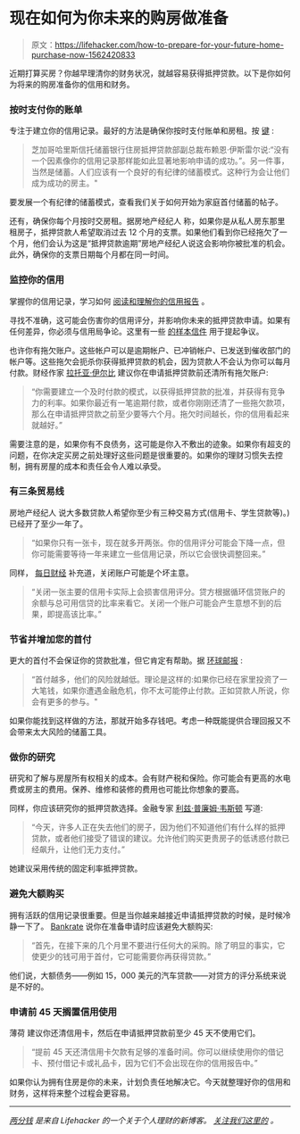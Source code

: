# 现在如何为你未来的购房做准备

> 原文：<https://lifehacker.com/how-to-prepare-for-your-future-home-purchase-now-1562420833>

近期打算买房？你越早理清你的财务状况，就越容易获得抵押贷款。以下是你如何为将来的购房准备你的信用和财务。



### 按时支付你的账单

专注于建立你的信用记录。最好的方法是确保你按时支付账单和房租。按 [键](http://www.bankrate.com/brm/news/mtg/19990708.asp) :

> 芝加哥哈里斯信托储蓄银行住房抵押贷款部副总裁布赖恩·伊斯雷尔说:“没有一个因素像你的信用记录那样能如此显著地影响申请的成功。”。另一件事，当然是储蓄。人们应该有一个良好的有纪律的储蓄模式。这种行为会让他们成为成功的房主。"

要发展一个有纪律的储蓄模式，查看我们关于如何开始为家庭首付储蓄的帖子。

还有，确保你每个月按时交房租。据房地产经纪人 称，如果你是从私人房东那里租房子，抵押贷款人希望取消过去 12 个月的支票。如果他们看到你已经拖欠了一个月，他们会认为这是“抵押贷款逾期”房地产经纪人说这会影响你被批准的机会。此外，确保你的支票日期每个月都在同一时间。

### 监控你的信用

掌握你的信用记录，学习如何 [阅读和理解你的信用报告](http://twocents.lifehacker.com/how-to-read-and-understand-your-credit-report-1552491817) 。

寻找不准确，这可能会伤害你的信用评分，并影响你未来的抵押贷款申请。如果有任何差异，你必须与信用局争论。这里有一些 [的样本信件](http://www.consumer.ftc.gov/articles/0384-sample-letter-disputing-errors-your-credit-report) 用于提起争议。

也许你有拖欠账户。这些帐户可以是逾期帐户、已冲销帐户、已发送到催收部门的帐户等。这些拖欠会扼杀你获得抵押贷款的机会，因为贷款人不会认为你可以每月付款。财经作家 [拉托亚·伊尔比](http://credit.about.com/od/creditrepair/bb/creditmortgage.htm) 建议你在申请抵押贷款前还清所有拖欠账户:

> “你需要建立一个及时付款的模式，以获得抵押贷款的批准，并获得有竞争力的利率。如果你最近有一笔逾期付款，或者你刚刚还清了一些拖欠款项，那么在申请抵押贷款之前至少要等六个月。拖欠时间越长，你的信用看起来就越好。”

需要注意的是，如果你有不良债务，这可能是你入不敷出的迹象。如果你有超支的问题，在你决定买房之前处理好这些问题是很重要的。如果你的理财习惯失去控制，拥有房屋的成本和责任会令人难以承受。

### 有三条贸易线

房地产经纪人 说大多数贷款人希望你至少有三种交易方式(信用卡、学生贷款等)。)已经开了至少一年了。

> “如果你只有一张卡，现在就多开两张。你的信用评分可能会下降一点，但你可能需要等待一年来建立一些信用记录，所以它会很快调整回来。”

同样， [每日财经](http://www.dailyfinance.com/2013/11/04/things-to-do-before-applying-mortgage/) 补充道，关闭账户可能是个坏主意。

> “关闭一张主要的信用卡实际上会损害信用评分。贷方根据循环信贷账户的余额与总可用信贷的比率来看它。关闭一个账户可能会产生意想不到的后果，即提高该比率。”

### 节省并增加您的首付

更大的首付不会保证你的贷款批准，但它肯定有帮助。据 [环球邮报](http://everydaylife.globalpost.com/put-25-percent-down-mortgage-automatically-qualifed-16352.html) :

> “首付越多，他们的风险就越低。理论是这样的:如果你已经在家里投资了一大笔钱，如果你遭遇金融危机，你不太可能停止付款。正如贷款人所说，你会有更多的参与。"

如果你能找到这样做的方法，那就开始多存钱吧。考虑一种既能提供合理回报又不会带来太大风险的储蓄工具。

### 做你的研究

研究和了解与房屋所有权相关的成本。会有财产税和保险。你可能会有更高的水电费或房主的费用。保养、维修和装修的费用也可能比你想象的要高。

同样，你应该研究你的抵押贷款选择。金融专家 [利兹·普廉姆·韦斯顿](http://realestate.msn.com/article.aspx?cp-documentid=13107796) 写道:

> “今天，许多人正在失去他们的房子，因为他们不知道他们有什么样的抵押贷款，或者他们接受了错误的建议。允许他们购买更贵房子的低诱惑付款已经飙升，让他们无力支付。”

她建议采用传统的固定利率抵押贷款。

### 避免大额购买

拥有活跃的信用记录很重要。但是当你越来越接近申请抵押贷款的时候，是时候冷静一下了。 [Bankrate](http://www.bankrate.com/brm/news/mtg/19990708.asp) 说你在准备申请时应该避免大额购买:

> “首先，在接下来的几个月里不要进行任何大的采购。除了明显的事实，它使更少的钱可用于首付，它可能需要你再获得贷款。”

他们说，大额债务——例如 15，000 美元的汽车贷款——对贷方的评分系统来说是不好的。

### 申请前 45 天搁置信用使用

薄荷 建议你还清信用卡，然后在申请抵押贷款前至少 45 天不使用它们。

> “提前 45 天还清信用卡欠款有足够的准备时间。你可以继续使用你的借记卡、预付借记卡或礼品卡，因为它们不会出现在你的信用报告中。”

如果你认为拥有住房是你的未来，计划负责任地解决它。今天就整理好你的信用和财务，这样将来整个过程会更容易。

* * *

[*两分钱*](http://twocents.lifehacker.com/) *是来自 Lifehacker 的一个关于个人理财的新博客。* [*关注我们这里的*](https://twitter.com/TwoCentsLH) *。*